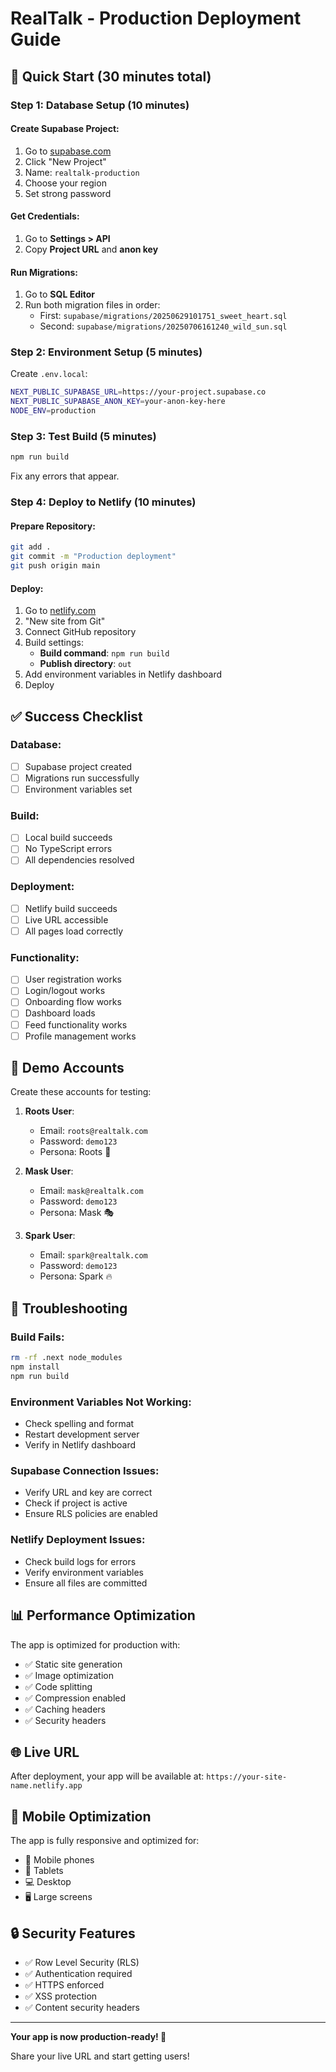# RealTalk - Production Deployment Guide

## 🚀 **Quick Start (30 minutes total)**

### Step 1: Database Setup (10 minutes)

#### Create Supabase Project:
1. Go to [supabase.com](https://supabase.com)
2. Click "New Project"
3. Name: `realtalk-production`
4. Choose your region
5. Set strong password

#### Get Credentials:
1. Go to **Settings > API**
2. Copy **Project URL** and **anon key**

#### Run Migrations:
1. Go to **SQL Editor**
2. Run both migration files in order:
   - First: `supabase/migrations/20250629101751_sweet_heart.sql`
   - Second: `supabase/migrations/20250706161240_wild_sun.sql`

### Step 2: Environment Setup (5 minutes)

Create `.env.local`:
```bash
NEXT_PUBLIC_SUPABASE_URL=https://your-project.supabase.co
NEXT_PUBLIC_SUPABASE_ANON_KEY=your-anon-key-here
NODE_ENV=production
```

### Step 3: Test Build (5 minutes)

```bash
npm run build
```

Fix any errors that appear.

### Step 4: Deploy to Netlify (10 minutes)

#### Prepare Repository:
```bash
git add .
git commit -m "Production deployment"
git push origin main
```

#### Deploy:
1. Go to [netlify.com](https://netlify.com)
2. "New site from Git"
3. Connect GitHub repository
4. Build settings:
   - **Build command**: `npm run build`
   - **Publish directory**: `out`
5. Add environment variables in Netlify dashboard
6. Deploy

## ✅ **Success Checklist**

### Database:
- [ ] Supabase project created
- [ ] Migrations run successfully
- [ ] Environment variables set

### Build:
- [ ] Local build succeeds
- [ ] No TypeScript errors
- [ ] All dependencies resolved

### Deployment:
- [ ] Netlify build succeeds
- [ ] Live URL accessible
- [ ] All pages load correctly

### Functionality:
- [ ] User registration works
- [ ] Login/logout works
- [ ] Onboarding flow works
- [ ] Dashboard loads
- [ ] Feed functionality works
- [ ] Profile management works

## 🎯 **Demo Accounts**

Create these accounts for testing:

1. **Roots User**:
   - Email: `roots@realtalk.com`
   - Password: `demo123`
   - Persona: Roots 🌱

2. **Mask User**:
   - Email: `mask@realtalk.com`
   - Password: `demo123`
   - Persona: Mask 🎭

3. **Spark User**:
   - Email: `spark@realtalk.com`
   - Password: `demo123`
   - Persona: Spark 🔥

## 🔧 **Troubleshooting**

### Build Fails:
```bash
rm -rf .next node_modules
npm install
npm run build
```

### Environment Variables Not Working:
- Check spelling and format
- Restart development server
- Verify in Netlify dashboard

### Supabase Connection Issues:
- Verify URL and key are correct
- Check if project is active
- Ensure RLS policies are enabled

### Netlify Deployment Issues:
- Check build logs for errors
- Verify environment variables
- Ensure all files are committed

## 📊 **Performance Optimization**

The app is optimized for production with:
- ✅ Static site generation
- ✅ Image optimization
- ✅ Code splitting
- ✅ Compression enabled
- ✅ Caching headers
- ✅ Security headers

## 🌐 **Live URL**

After deployment, your app will be available at:
`https://your-site-name.netlify.app`

## 📱 **Mobile Optimization**

The app is fully responsive and optimized for:
- 📱 Mobile phones
- 📱 Tablets
- 💻 Desktop
- 🖥️ Large screens

## 🔒 **Security Features**

- ✅ Row Level Security (RLS)
- ✅ Authentication required
- ✅ HTTPS enforced
- ✅ XSS protection
- ✅ Content security headers

---

**Your app is now production-ready! 🎉**

Share your live URL and start getting users!